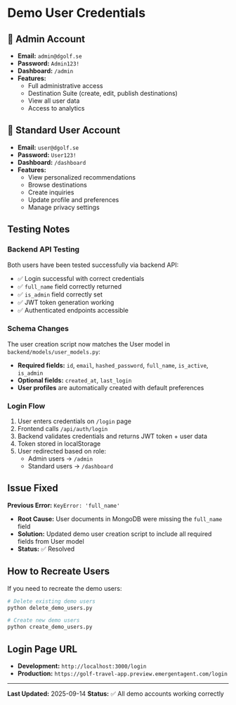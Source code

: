 # Demo User Credentials

## 🔑 Admin Account
- **Email:** `admin@dgolf.se`
- **Password:** `Admin123!`
- **Dashboard:** `/admin`
- **Features:**
  - Full administrative access
  - Destination Suite (create, edit, publish destinations)
  - View all user data
  - Access to analytics

## 👤 Standard User Account
- **Email:** `user@dgolf.se`
- **Password:** `User123!`
- **Dashboard:** `/dashboard`
- **Features:**
  - View personalized recommendations
  - Browse destinations
  - Create inquiries
  - Update profile and preferences
  - Manage privacy settings

## Testing Notes

### Backend API Testing
Both users have been tested successfully via backend API:
- ✅ Login successful with correct credentials
- ✅ `full_name` field correctly returned
- ✅ `is_admin` field correctly set
- ✅ JWT token generation working
- ✅ Authenticated endpoints accessible

### Schema Changes
The user creation script now matches the User model in `backend/models/user_models.py`:
- **Required fields:** `id`, `email`, `hashed_password`, `full_name`, `is_active`, `is_admin`
- **Optional fields:** `created_at`, `last_login`
- **User profiles** are automatically created with default preferences

### Login Flow
1. User enters credentials on `/login` page
2. Frontend calls `/api/auth/login`
3. Backend validates credentials and returns JWT token + user data
4. Token stored in localStorage
5. User redirected based on role:
   - Admin users → `/admin`
   - Standard users → `/dashboard`

## Issue Fixed
**Previous Error:** `KeyError: 'full_name'`
- **Root Cause:** User documents in MongoDB were missing the `full_name` field
- **Solution:** Updated demo user creation script to include all required fields from User model
- **Status:** ✅ Resolved

## How to Recreate Users
If you need to recreate the demo users:

```bash
# Delete existing demo users
python delete_demo_users.py

# Create new demo users
python create_demo_users.py
```

## Login Page URL
- **Development:** `http://localhost:3000/login`
- **Production:** `https://golf-travel-app.preview.emergentagent.com/login`

---

**Last Updated:** 2025-09-14
**Status:** ✅ All demo accounts working correctly
